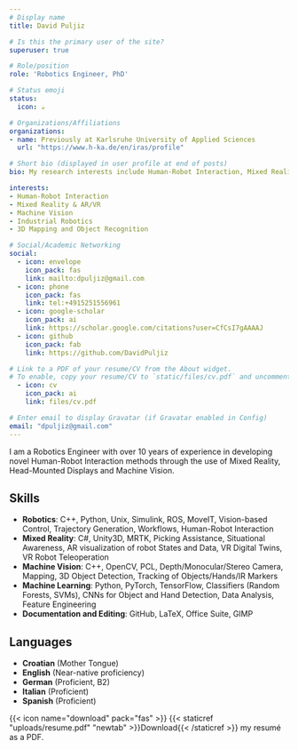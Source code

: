 ```yaml
---
# Display name
title: David Puljiz 

# Is this the primary user of the site?
superuser: true

# Role/position
role: 'Robotics Engineer, PhD'

# Status emoji
status:
  icon: ☕️

# Organizations/Affiliations
organizations:
- name: Previously at Karlsruhe University of Applied Sciences
  url: "https://www.h-ka.de/en/iras/profile"

# Short bio (displayed in user profile at end of posts)
bio: My research interests include Human-Robot Interaction, Mixed Reality, Machine Vision, and Industrial Robotics.

interests:
- Human-Robot Interaction
- Mixed Reality & AR/VR
- Machine Vision
- Industrial Robotics
- 3D Mapping and Object Recognition

# Social/Academic Networking
social:
  - icon: envelope
    icon_pack: fas
    link: mailto:dpuljiz@gmail.com
  - icon: phone
    icon_pack: fas
    link: tel:+4915251556961
  - icon: google-scholar
    icon_pack: ai
    link: https://scholar.google.com/citations?user=CfCsI7gAAAAJ
  - icon: github
    icon_pack: fab
    link: https://github.com/DavidPuljiz

# Link to a PDF of your resume/CV from the About widget.
# To enable, copy your resume/CV to `static/files/cv.pdf` and uncomment the lines below.
  - icon: cv
    icon_pack: ai
    link: files/cv.pdf

# Enter email to display Gravatar (if Gravatar enabled in Config)
email: "dpuljiz@gmail.com"
---
```


I am a Robotics Engineer with over 10 years of experience in developing novel Human-Robot Interaction methods through the use of Mixed Reality, Head-Mounted Displays and Machine Vision. 


## Skills

- **Robotics**: C++, Python, Unix, Simulink, ROS, MoveIT, Vision-based Control, Trajectory Generation, Workflows, Human-Robot Interaction
- **Mixed Reality**: C#, Unity3D, MRTK, Picking Assistance, Situational Awareness, AR visualization of robot States and Data, VR Digital Twins, VR Robot Teleoperation
- **Machine Vision**: C++, OpenCV, PCL, Depth/Monocular/Stereo Camera, Mapping, 3D Object Detection, Tracking of Objects/Hands/IR Markers
- **Machine Learning**: Python, PyTorch, TensorFlow, Classifiers (Random Forests, SVMs), CNNs for Object and Hand Detection, Data Analysis, Feature Engineering
- **Documentation and Editing**: GitHub, LaTeX, Office Suite, GIMP

## Languages

- **Croatian** (Mother Tongue)
- **English** (Near-native proficiency)
- **German** (Proficient, B2)
- **Italian** (Proficient)
- **Spanish** (Proficient)

{{< icon name="download" pack="fas" >}} {{< staticref "uploads/resume.pdf" "newtab" >}}Download{{< /staticref >}} my resumé as a PDF.
